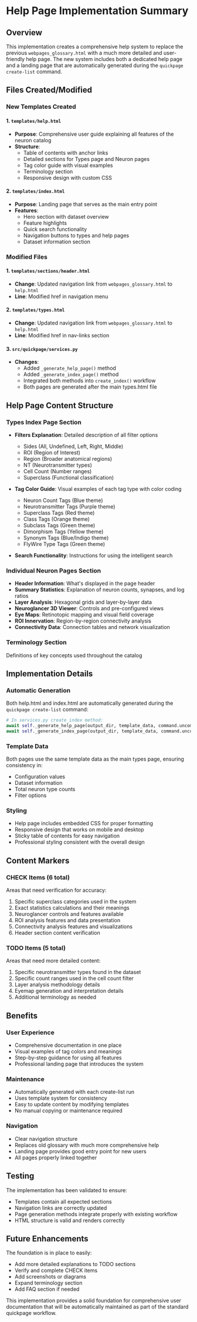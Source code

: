 # Help Page Implementation Summary

## Overview

This implementation creates a comprehensive help system to replace the previous `webpages_glossary.html` with a much more detailed and user-friendly help page. The new system includes both a dedicated help page and a landing page that are automatically generated during the `quickpage create-list` command.

## Files Created/Modified

### New Templates Created

#### 1. `templates/help.html`
- **Purpose**: Comprehensive user guide explaining all features of the neuron catalog
- **Structure**: 
  - Table of contents with anchor links
  - Detailed sections for Types page and Neuron pages
  - Tag color guide with visual examples
  - Terminology section
  - Responsive design with custom CSS

#### 2. `templates/index.html`
- **Purpose**: Landing page that serves as the main entry point
- **Features**:
  - Hero section with dataset overview
  - Feature highlights
  - Quick search functionality
  - Navigation buttons to types and help pages
  - Dataset information section

### Modified Files

#### 1. `templates/sections/header.html`
- **Change**: Updated navigation link from `webpages_glossary.html` to `help.html`
- **Line**: Modified href in navigation menu

#### 2. `templates/types.html`
- **Change**: Updated navigation link from `webpages_glossary.html` to `help.html`
- **Line**: Modified href in nav-links section

#### 3. `src/quickpage/services.py`
- **Changes**:
  - Added `_generate_help_page()` method
  - Added `_generate_index_page()` method
  - Integrated both methods into `create_index()` workflow
  - Both pages are generated after the main types.html file

## Help Page Content Structure

### Types Index Page Section
- **Filters Explanation**: Detailed description of all filter options
  - Sides (All, Undefined, Left, Right, Middle)
  - ROI (Region of Interest)
  - Region (Broader anatomical regions)
  - NT (Neurotransmitter types)
  - Cell Count (Number ranges)
  - Superclass (Functional classification)

- **Tag Color Guide**: Visual examples of each tag type with color coding
  - Neuron Count Tags (Blue theme)
  - Neurotransmitter Tags (Purple theme)
  - Superclass Tags (Red theme)
  - Class Tags (Orange theme)
  - Subclass Tags (Green theme)
  - Dimorphism Tags (Yellow theme)
  - Synonym Tags (Blue/Indigo theme)
  - FlyWire Type Tags (Green theme)

- **Search Functionality**: Instructions for using the intelligent search

### Individual Neuron Pages Section
- **Header Information**: What's displayed in the page header
- **Summary Statistics**: Explanation of neuron counts, synapses, and log ratios
- **Layer Analysis**: Hexagonal grids and layer-by-layer data
- **Neuroglancer 3D Viewer**: Controls and pre-configured views
- **Eye Maps**: Retinotopic mapping and visual field coverage
- **ROI Innervation**: Region-by-region connectivity analysis
- **Connectivity Data**: Connection tables and network visualization

### Terminology Section
Definitions of key concepts used throughout the catalog

## Implementation Details

### Automatic Generation
Both help.html and index.html are automatically generated during the `quickpage create-list` command:

```python
# In services.py create_index method:
await self._generate_help_page(output_dir, template_data, command.uncompress)
await self._generate_index_page(output_dir, template_data, command.uncompress)
```

### Template Data
Both pages use the same template data as the main types page, ensuring consistency in:
- Configuration values
- Dataset information
- Total neuron type counts
- Filter options

### Styling
- Help page includes embedded CSS for proper formatting
- Responsive design that works on mobile and desktop
- Sticky table of contents for easy navigation
- Professional styling consistent with the overall design

## Content Markers

### CHECK Items (6 total)
Areas that need verification for accuracy:
1. Specific superclass categories used in the system
2. Exact statistics calculations and their meanings
3. Neuroglancer controls and features available
4. ROI analysis features and data presentation
5. Connectivity analysis features and visualizations
6. Header section content verification

### TODO Items (5 total)
Areas that need more detailed content:
1. Specific neurotransmitter types found in the dataset
2. Specific count ranges used in the cell count filter
3. Layer analysis methodology details
4. Eyemap generation and interpretation details
5. Additional terminology as needed

## Benefits

### User Experience
- Comprehensive documentation in one place
- Visual examples of tag colors and meanings
- Step-by-step guidance for using all features
- Professional landing page that introduces the system

### Maintenance
- Automatically generated with each create-list run
- Uses template system for consistency
- Easy to update content by modifying templates
- No manual copying or maintenance required

### Navigation
- Clear navigation structure
- Replaces old glossary with much more comprehensive help
- Landing page provides good entry point for new users
- All pages properly linked together

## Testing

The implementation has been validated to ensure:
- Templates contain all expected sections
- Navigation links are correctly updated
- Page generation methods integrate properly with existing workflow
- HTML structure is valid and renders correctly

## Future Enhancements

The foundation is in place to easily:
- Add more detailed explanations to TODO sections
- Verify and complete CHECK items
- Add screenshots or diagrams
- Expand terminology section
- Add FAQ section if needed

This implementation provides a solid foundation for comprehensive user documentation that will be automatically maintained as part of the standard quickpage workflow.